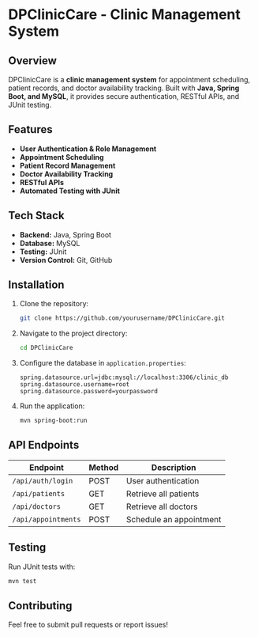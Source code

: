 # DPClinicCare - Clinic Management System

## Overview
DPClinicCare is a **clinic management system** for appointment scheduling, patient records, and doctor availability tracking. Built with **Java, Spring Boot, and MySQL**, it provides secure authentication, RESTful APIs, and JUnit testing.

## Features
- **User Authentication & Role Management**
- **Appointment Scheduling**
- **Patient Record Management**
- **Doctor Availability Tracking**
- **RESTful APIs**
- **Automated Testing with JUnit**

## Tech Stack
- **Backend:** Java, Spring Boot
- **Database:** MySQL
- **Testing:** JUnit
- **Version Control:** Git, GitHub

## Installation
1. Clone the repository:
   ```sh
   git clone https://github.com/yourusername/DPClinicCare.git
   ```
2. Navigate to the project directory:
   ```sh
   cd DPClinicCare
   ```
3. Configure the database in `application.properties`:
   ```properties
   spring.datasource.url=jdbc:mysql://localhost:3306/clinic_db
   spring.datasource.username=root
   spring.datasource.password=yourpassword
   ```
4. Run the application:
   ```sh
   mvn spring-boot:run
   ```

## API Endpoints
| Endpoint             | Method | Description                     |
|----------------------|--------|---------------------------------|
| `/api/auth/login`   | POST   | User authentication            |
| `/api/patients`     | GET    | Retrieve all patients          |
| `/api/doctors`      | GET    | Retrieve all doctors           |
| `/api/appointments` | POST   | Schedule an appointment        |

## Testing
Run JUnit tests with:
```sh
mvn test
```

## Contributing
Feel free to submit pull requests or report issues!


